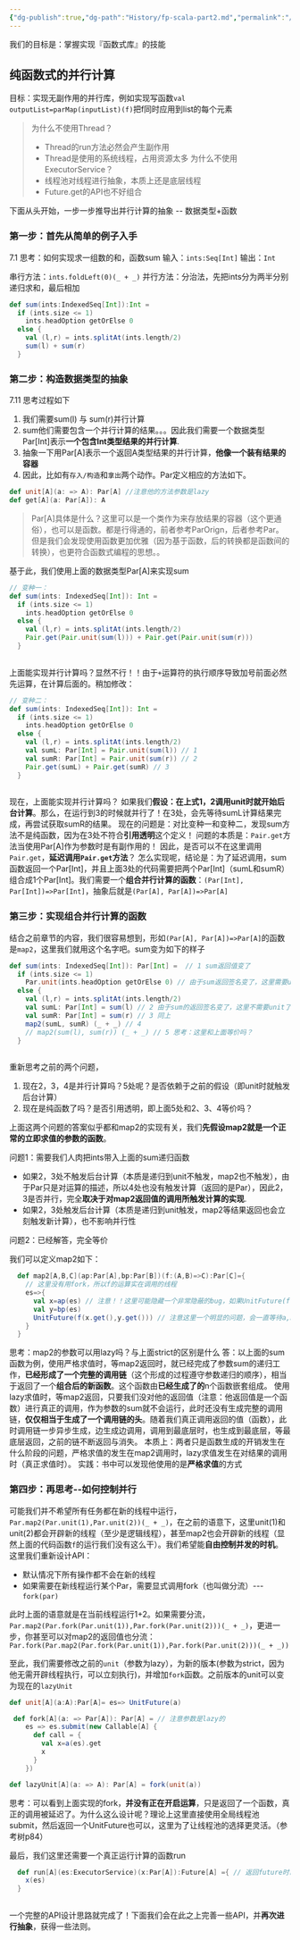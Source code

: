 ```yaml
---
{"dg-publish":true,"dg-path":"History/fp-scala-part2.md","permalink":"/History/fp-scala-part2/","title":"Scala函数式编程-Part2","tags":["技术","Scala","函数式编程"],"created":"2018-04-02 20:23:42","updated":"2018-04-02 20:23:42"}
---
```




我们的目标是：掌握实现『函数式库』的技能

## 纯函数式的并行计算
目标：实现无副作用的并行库，例如实现写函数`val outputList=parMap(inputList)(f)`把f同时应用到list的每个元素
> 为什么不使用Thread？
> * Thread的run方法必然会产生副作用
> * Thread是使用的系统线程，占用资源太多
> 为什么不使用ExecutorService？
> * 线程池对线程进行抽象，本质上还是底层线程
> * Future.get的API也不好组合

下面从头开始，一步一步推导出并行计算的抽象 -- 数据类型+函数

### 第一步：首先从简单的例子入手
7.1
思考：如何实现求一组数的和，函数sum 输入：`ints:Seq[Int]` 输出：`Int`

串行方法：`ints.foldLeft(0)(_ + _)`
并行方法：分治法，先把ints分为两半分别递归求和，最后相加

``` scala
def sum(ints:IndexedSeq[Int]):Int = 
  if (ints.size <= 1)
    ints.headOption getOrElse 0
  else {
    val (l,r) = ints.splitAt(ints.length/2)
    sum(l) + sum(r)
  }
```

### 第二步：构造数据类型的抽象
7.11
思考过程如下
1. 我们需要sum(l) 与 sum(r)并行计算
2. sum他们需要包含一个并行计算的结果。。。因此我们需要一个数据类型Par[Int]表示**一个包含Int类型结果的并行计算**.
3. 抽象一下用Par[A]表示一个返回A类型结果的并行计算，**他像一个装有结果的容器**
4. 因此，比如有`存入/构造`和`拿出`两个动作。Par定义相应的方法如下。

```scala
def unit[A](a: => A): Par[A] //注意他的方法参数是lazy
def get[A](a: Par[A]): A
```

> Par[A]具体是什么？这里可以是一个类作为来存放结果的容器（这个更通俗），也可以是函数。都是行得通的，前者参考ParOrign，后者参考Par。但是我们会发现使用函数更加优雅（因为基于函数，后的转换都是函数间的转换），也更符合函数式编程的思想。。

基于此，我们使用上面的数据类型Par[A]来实现sum

```scala
// 变种一：
def sum(ints: IndexedSeq[Int]): Int = 
  if (ints.size <= 1)
    ints.headOption getOrElse 0
  else {
    val (l,r) = ints.splitAt(ints.length/2)
    Pair.get(Pair.unit(sum(l))) + Pair.get(Pair.unit(sum(r)))
  }
  
```

上面能实现并行计算吗？显然不行！！由于`+`运算符的执行顺序导致加号前面必然先运算，在计算后面的。稍加修改：


```scala
// 变种二：
def sum(ints: IndexedSeq[Int]): Int = 
  if (ints.size <= 1)
    ints.headOption getOrElse 0
  else {
    val (l,r) = ints.splitAt(ints.length/2)
    val sumL: Par[Int] = Pair.unit(sum(l)) // 1
    val sumR: Par[Int] = Pair.unit(sum(r)) // 2
    Pair.get(sumL) + Pair.get(sumR) // 3 
  }
  
```

现在，上面能实现并行计算吗？
如果我们**假设：在上式1，2调用unit时就开始后台计算**。那么，在运行到3的时候就并行了！在3处，会先等待sumL计算结果完成，再尝试获取sumR的结果。
现在的问题是：对比变种一和变种二，发现sum方法不是纯函数，因为在3处不符合**引用透明**这个定义！
问题的本质是：`Pair.get`方法当使用Par[A]作为参数时是有副作用的！
因此，是否可以不在这里调用`Pair.get`，**延迟调用`Pair.get`方法**？
怎么实现呢，结论是：为了延迟调用，sum函数返回一个Par[Int]，并且上面3处的代码需要把两个Par[Int]（sumL和sumR）组合成1个Par[Int]。我们需要一个**组合并行计算的函数**：`(Par[Int], Par[Int])=>Par[Int]`，抽象后就是`(Par[A], Par[A])=>Par[A]`

### 第三步：实现组合并行计算的函数
结合之前章节的内容，我们很容易想到，形如`(Par[A], Par[A])=>Par[A]`的函数是`map2`，这里我们就用这个名字吧。sum变为如下的样子

``` scala
def sum(ints: IndexedSeq[Int]): Par[Int] =  // 1 sum返回值变了
  if (ints.size <= 1)
    Par.unit(ints.headOption getOrElse 0) // 由于sum返回签名变了，这里需要unit
  else {
    val (l,r) = ints.splitAt(ints.length/2)
    val sumL: Par[Int] = sum(l) // 2 由于sum的返回签名变了，这里不需要unit了
    val sumR: Par[Int] = sum(r) // 3 同上
    map2(sumL, sumR) (_ + _) // 4
    // map2(sum(l), sum(r)) (_ + _) // 5 思考：这里和上面等价吗？
  }
  
```

重新思考之前的两个问题，
1. 现在2，3，4是并行计算吗？5处呢？是否依赖于之前的假设（即unit时就触发后台计算）
2. 现在是纯函数了吗？是否引用透明，即上面5处和2、3、4等价吗？

上面这两个问题的答案似乎都和map2的实现有关，我们**先假设map2就是一个正常的立即求值的参数的函数**。

问题1：需要我们人肉把ints带入上面的sum递归函数
* 如果2，3处不触发后台计算（本质是递归到unit不触发，map2也不触发），由于Par只是对运算的描述，所以4处也没有触发计算（返回的是Par），因此2，3是否并行，完全**取决于对map2返回值的调用所触发计算的实现**.
* 如果2，3处触发后台计算（本质是递归到unit触发，map2等结果返回也会立刻触发新计算），也不影响并行性

问题2：已经解答，完全等价

我们可以定义map2如下：
```scala
  def map2[A,B,C](ap:Par[A],bp:Par[B])(f:(A,B)=>C):Par[C]={
    // 这里没有用fork，所以f的运算实在调用的线程
    es=>{
      val x=ap(es) // 注意！！这里可能隐藏一个非常隐蔽的bug，如果UnitFuture(f(ap(es).get(),bp(es).get()))，会使得ap，bp的运算失去并行性！！！！！！！！！！！
      val y=bp(es)
      UnitFuture(f(x.get(),y.get())) // 注意这里一个明显的问题，会一直等待a,b的完成，而且我们无法从外部控制
    }
  }

```

思考：map2的参数可以用lazy吗？与上面strict的区别是什么
答：以上面的sum函数为例，使用严格求值时，等map2返回时，就已经完成了参数sum的递归工作，**已经形成了一个完整的调用链**（这个形成的过程遵守参数递归的顺序），相当于返回了一个**组合后的新函数**。这个函数由**已经生成了的**n个函数嵌套组成。
使用lazy求值时，等map2返回，只要我们没对他的返回值（注意：他返回值是一个函数）进行真正的调用，作为参数的sum就不会运行，此时还没有生成完整的调用链，**仅仅相当于生成了一个调用链的头**。随着我们真正调用返回的值（函数），此时调用链一步异步生成，边生成边调用，调用到最底层时，也生成到最底层，等最底层返回，之前的链不断返回与消失。
本质上：两者只是函数生成的开销发生在什么阶段的问题，严格求值的发生在map2调用时，lazy求值发生在对结果的调用时（真正求值时）。
实践：书中可以发现他使用的是**严格求值**的方式

### 第四步：再思考--如何控制并行
可能我们并不希望所有任务都在新的线程中运行，`Par.map2(Par.unit(1),Par.unit(2))(_ + _)`，在之前的语意下，这里unit(1)和unit(2)都会开辟新的线程（至少是逻辑线程），甚至map2也会开辟新的线程（显然上面的代码函数`f`的运行我们没有这么干）。我们希望能**自由控制并发的时机**。这里我们重新设计API：
* 默认情况下所有操作都不会在新的线程
* 如果需要在新线程运行某个Par，需要显式调用fork（也叫做分流）--- `fork(par)`

此时上面的语意就是在当前线程运行1+2。如果需要分流，`Par.map2(Par.fork(Par.unit(1)),Par.fork(Par.unit(2)))(_ + _)`，更进一步，你甚至可以对map2的返回值也分流：`Par.fork(Par.map2(Par.fork(Par.unit(1)),Par.fork(Par.unit(2)))(_ + _))`

至此，我们需要修改之前的`unit`（参数为lazy），为新的版本(参数为strict，因为他无需开辟线程执行，可以立刻执行)，并增加`fork`函数。之前版本的unit可以变为现在的`lazyUnit`

``` scala
def unit[A](a:A):Par[A]= es=> UnitFuture(a)

 def fork[A](a: => Par[A]): Par[A] = // 注意参数是lazy的
    es => es.submit(new Callable[A] {
      def call = {
        val x=a(es).get
        x
      }
    })

def lazyUnit[A](a: => A): Par[A] = fork(unit(a))

```

思考：可以看到上面实现的fork，**并没有正在开启运算**，只是返回了一个函数，真正的调用被延迟了。为什么这么设计呢？理论上这里直接使用全局线程池submit，然后返回一个UnitFuture也可以，这里为了让线程池的选择更灵活。（参考树p84）

最后，我们这里还需要一个真正运行计算的函数run

``` scala
  def run[A](es:ExecutorService)(x:Par[A]):Future[A] ={ // 返回future时已经开始了计算。对future.get是获得计算结果
    x(es)
  }
  
```

一个完整的API设计思路就完成了！下面我们会在此之上完善一些API，并**再次进行抽象**，获得一些法则。
